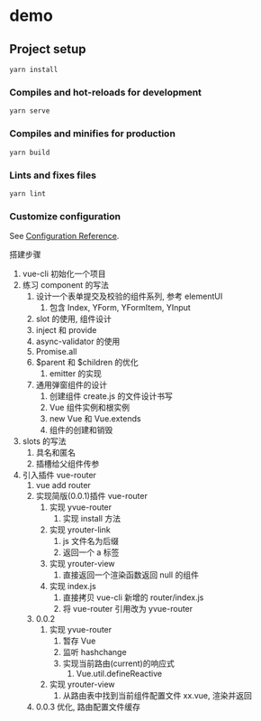 # demo

## Project setup
```
yarn install
```

### Compiles and hot-reloads for development
```
yarn serve
```

### Compiles and minifies for production
```
yarn build
```

### Lints and fixes files
```
yarn lint
```

### Customize configuration
See [Configuration Reference](https://cli.vuejs.org/config/).

搭建步骤
1. vue-cli 初始化一个项目
2. 练习 component 的写法
   1. 设计一个表单提交及校验的组件系列, 参考 elementUI
      1. 包含 Index, YForm, YFormItem, YInput
   2. slot 的使用, 组件设计
   3. inject 和 provide
   4. async-validator 的使用
   5. Promise.all
   6. $parent 和 $children 的优化
      1.  emitter 的实现
   7. 通用弹窗组件的设计
      1. 创建组件 create.js 的文件设计书写
      2. Vue 组件实例和根实例
      3. new Vue 和 Vue.extends
      4. 组件的创建和销毁
3. slots 的写法
   1. 具名和匿名
   2. 插槽给父组件传参
4. 引入插件 vue-router
   1. vue add router
   2. 实现简版(0.0.1)插件 vue-router
      1. 实现 yvue-router
         1. 实现 install 方法
      2. 实现 yrouter-link
         1. js 文件名为后缀
         2. 返回一个 a 标签
      3. 实现 yrouter-view
         1. 直接返回一个渲染函数返回 null 的组件
      4. 实现 index.js
         1. 直接拷贝 vue-cli 新增的 router/index.js
         2. 将 vue-router 引用改为 yvue-router
   3. 0.0.2
      1. 实现 yvue-router
         1. 暂存 Vue
         2. 监听 hashchange
         3. 实现当前路由(current)的响应式
            1. Vue.util.defineReactive
      2. 实现 yrouter-view
         1. 从路由表中找到当前组件配置文件 xx.vue, 渲染并返回
   4. 0.0.3 优化, 路由配置文件缓存